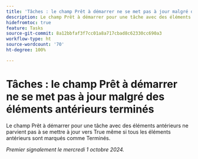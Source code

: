 ```yaml
---
title: 'Tâches : le champ Prêt à démarrer ne se met pas à jour malgré des éléments antérieurs terminés'
description: Le champ Prêt à démarrer pour une tâche avec des éléments antérieurs ne parvient pas à se mettre à jour vers True même si tous les éléments antérieurs sont marqués comme Terminés.
hidefromtoc: true
feature: Tasks
source-git-commit: 8a12bbfaf3f7cc01a8a717cbad8c62330cc690a3
workflow-type: ht
source-wordcount: '70'
ht-degree: 100%

---
```


# Tâches : le champ Prêt à démarrer ne se met pas à jour malgré des éléments antérieurs terminés

Le champ Prêt à démarrer pour une tâche avec des éléments antérieurs ne parvient pas à se mettre à jour vers True même si tous les éléments antérieurs sont marqués comme Terminés.

_Premier signalement le mercredi 1 octobre 2024._

